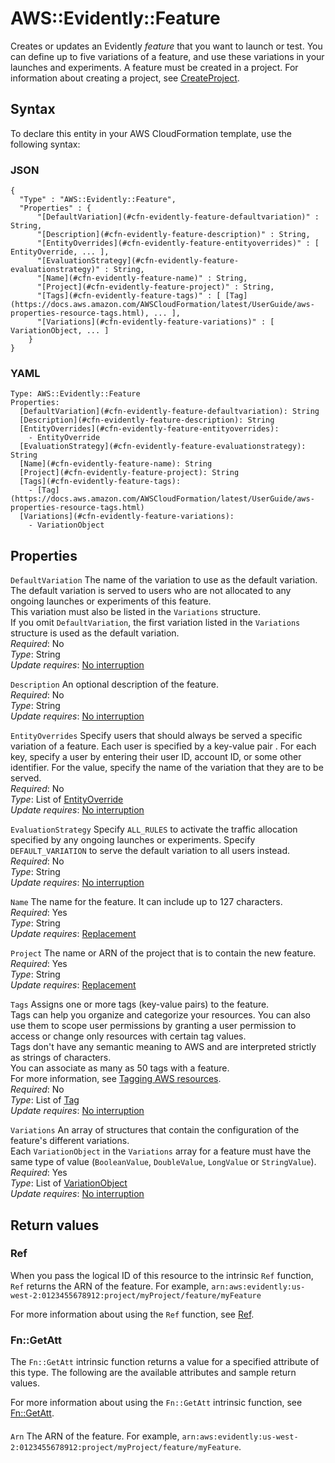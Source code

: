 # AWS::Evidently::Feature<a name="aws-resource-evidently-feature"></a>

Creates or updates an Evidently *feature* that you want to launch or test\. You can define up to five variations of a feature, and use these variations in your launches and experiments\. A feature must be created in a project\. For information about creating a project, see [CreateProject](https://docs.aws.amazon.com/cloudwatchevidently/latest/APIReference/API_CreateProject.html)\.

## Syntax<a name="aws-resource-evidently-feature-syntax"></a>

To declare this entity in your AWS CloudFormation template, use the following syntax:

### JSON<a name="aws-resource-evidently-feature-syntax.json"></a>

```
{
  "Type" : "AWS::Evidently::Feature",
  "Properties" : {
      "[DefaultVariation](#cfn-evidently-feature-defaultvariation)" : String,
      "[Description](#cfn-evidently-feature-description)" : String,
      "[EntityOverrides](#cfn-evidently-feature-entityoverrides)" : [ EntityOverride, ... ],
      "[EvaluationStrategy](#cfn-evidently-feature-evaluationstrategy)" : String,
      "[Name](#cfn-evidently-feature-name)" : String,
      "[Project](#cfn-evidently-feature-project)" : String,
      "[Tags](#cfn-evidently-feature-tags)" : [ [Tag](https://docs.aws.amazon.com/AWSCloudFormation/latest/UserGuide/aws-properties-resource-tags.html), ... ],
      "[Variations](#cfn-evidently-feature-variations)" : [ VariationObject, ... ]
    }
}
```

### YAML<a name="aws-resource-evidently-feature-syntax.yaml"></a>

```
Type: AWS::Evidently::Feature
Properties: 
  [DefaultVariation](#cfn-evidently-feature-defaultvariation): String
  [Description](#cfn-evidently-feature-description): String
  [EntityOverrides](#cfn-evidently-feature-entityoverrides): 
    - EntityOverride
  [EvaluationStrategy](#cfn-evidently-feature-evaluationstrategy): String
  [Name](#cfn-evidently-feature-name): String
  [Project](#cfn-evidently-feature-project): String
  [Tags](#cfn-evidently-feature-tags): 
    - [Tag](https://docs.aws.amazon.com/AWSCloudFormation/latest/UserGuide/aws-properties-resource-tags.html)
  [Variations](#cfn-evidently-feature-variations): 
    - VariationObject
```

## Properties<a name="aws-resource-evidently-feature-properties"></a>

`DefaultVariation`  <a name="cfn-evidently-feature-defaultvariation"></a>
The name of the variation to use as the default variation\. The default variation is served to users who are not allocated to any ongoing launches or experiments of this feature\.  
This variation must also be listed in the `Variations` structure\.  
If you omit `DefaultVariation`, the first variation listed in the `Variations` structure is used as the default variation\.  
*Required*: No  
*Type*: String  
*Update requires*: [No interruption](https://docs.aws.amazon.com/AWSCloudFormation/latest/UserGuide/using-cfn-updating-stacks-update-behaviors.html#update-no-interrupt)

`Description`  <a name="cfn-evidently-feature-description"></a>
An optional description of the feature\.  
*Required*: No  
*Type*: String  
*Update requires*: [No interruption](https://docs.aws.amazon.com/AWSCloudFormation/latest/UserGuide/using-cfn-updating-stacks-update-behaviors.html#update-no-interrupt)

`EntityOverrides`  <a name="cfn-evidently-feature-entityoverrides"></a>
Specify users that should always be served a specific variation of a feature\. Each user is specified by a key\-value pair \. For each key, specify a user by entering their user ID, account ID, or some other identifier\. For the value, specify the name of the variation that they are to be served\.  
*Required*: No  
*Type*: List of [EntityOverride](aws-properties-evidently-feature-entityoverride.md)  
*Update requires*: [No interruption](https://docs.aws.amazon.com/AWSCloudFormation/latest/UserGuide/using-cfn-updating-stacks-update-behaviors.html#update-no-interrupt)

`EvaluationStrategy`  <a name="cfn-evidently-feature-evaluationstrategy"></a>
Specify `ALL_RULES` to activate the traffic allocation specified by any ongoing launches or experiments\. Specify `DEFAULT_VARIATION` to serve the default variation to all users instead\.  
*Required*: No  
*Type*: String  
*Update requires*: [No interruption](https://docs.aws.amazon.com/AWSCloudFormation/latest/UserGuide/using-cfn-updating-stacks-update-behaviors.html#update-no-interrupt)

`Name`  <a name="cfn-evidently-feature-name"></a>
The name for the feature\. It can include up to 127 characters\.  
*Required*: Yes  
*Type*: String  
*Update requires*: [Replacement](https://docs.aws.amazon.com/AWSCloudFormation/latest/UserGuide/using-cfn-updating-stacks-update-behaviors.html#update-replacement)

`Project`  <a name="cfn-evidently-feature-project"></a>
The name or ARN of the project that is to contain the new feature\.  
*Required*: Yes  
*Type*: String  
*Update requires*: [Replacement](https://docs.aws.amazon.com/AWSCloudFormation/latest/UserGuide/using-cfn-updating-stacks-update-behaviors.html#update-replacement)

`Tags`  <a name="cfn-evidently-feature-tags"></a>
Assigns one or more tags \(key\-value pairs\) to the feature\.  
Tags can help you organize and categorize your resources\. You can also use them to scope user permissions by granting a user permission to access or change only resources with certain tag values\.  
Tags don't have any semantic meaning to AWS and are interpreted strictly as strings of characters\.  
You can associate as many as 50 tags with a feature\.  
For more information, see [Tagging AWS resources](https://docs.aws.amazon.com/general/latest/gr/aws_tagging.html)\.  
*Required*: No  
*Type*: List of [Tag](https://docs.aws.amazon.com/AWSCloudFormation/latest/UserGuide/aws-properties-resource-tags.html)  
*Update requires*: [No interruption](https://docs.aws.amazon.com/AWSCloudFormation/latest/UserGuide/using-cfn-updating-stacks-update-behaviors.html#update-no-interrupt)

`Variations`  <a name="cfn-evidently-feature-variations"></a>
An array of structures that contain the configuration of the feature's different variations\.  
Each `VariationObject` in the `Variations` array for a feature must have the same type of value \(`BooleanValue`, `DoubleValue`, `LongValue` or `StringValue`\)\.  
*Required*: Yes  
*Type*: List of [VariationObject](aws-properties-evidently-feature-variationobject.md)  
*Update requires*: [No interruption](https://docs.aws.amazon.com/AWSCloudFormation/latest/UserGuide/using-cfn-updating-stacks-update-behaviors.html#update-no-interrupt)

## Return values<a name="aws-resource-evidently-feature-return-values"></a>

### Ref<a name="aws-resource-evidently-feature-return-values-ref"></a>

When you pass the logical ID of this resource to the intrinsic `Ref` function, `Ref` returns the ARN of the feature\. For example, `arn:aws:evidently:us-west-2:0123455678912:project/myProject/feature/myFeature` 

For more information about using the `Ref` function, see [Ref](https://docs.aws.amazon.com/AWSCloudFormation/latest/UserGuide/intrinsic-function-reference-ref.html)\.

### Fn::GetAtt<a name="aws-resource-evidently-feature-return-values-fn--getatt"></a>

The `Fn::GetAtt` intrinsic function returns a value for a specified attribute of this type\. The following are the available attributes and sample return values\.

For more information about using the `Fn::GetAtt` intrinsic function, see [Fn::GetAtt](https://docs.aws.amazon.com/AWSCloudFormation/latest/UserGuide/intrinsic-function-reference-getatt.html)\.

#### <a name="aws-resource-evidently-feature-return-values-fn--getatt-fn--getatt"></a>

`Arn`  <a name="Arn-fn::getatt"></a>
The ARN of the feature\. For example, `arn:aws:evidently:us-west-2:0123455678912:project/myProject/feature/myFeature`\.